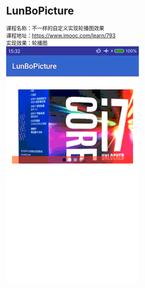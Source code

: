 # LunBoPicture
课程名称：不一样的自定义实现轮播图效果</br>
课程地址：https://www.imooc.com/learn/793</br>
实现效果：轮播图</br>
![Image text](https://github.com/ChouBaoDxs/MyResources/blob/master/image/Android_Study/慕课网/LunBoPicture.gif)